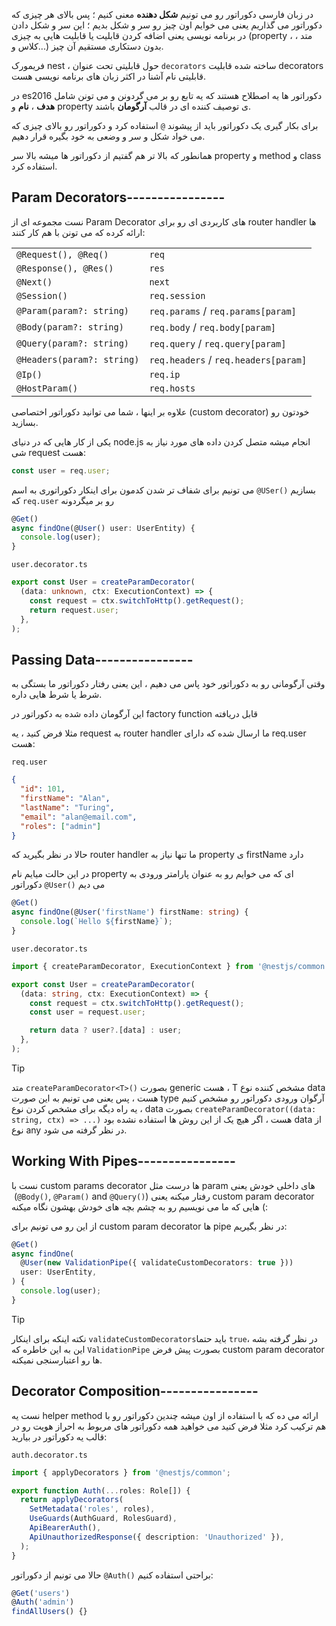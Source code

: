 در زبان فارسی دکوراتور رو می تونیم **شکل دهنده** معنی کنیم ؛ پس بالای هر چیزی که دکوراتور می گذاریم یعنی می خوایم اون چیز رو سر و شکل بدیم ؛ این سر و شکل دادن در برنامه نویسی یعنی اضافه کردن قابلیت یا قابلیت هایی به چیزی (property ، متد ، کلاس و...) بدون دستکاری مستقیم آن چیز.

فریمورک nest ، حول قابلیتی تحت عنوان `decorators` ساخته شده
قابلیت decorators قابلیتی نام آشنا در اکثر زبان های برنامه نویسی هست.

در es2016 دکوراتور ها یه اصطلاح هستند که یه تابع رو بر می گردونن و می تونن شامل **هدف** ، **نام** و property ی توصیف کننده ای در قالب **آرگومان** باشند.

برای بکار گیری یک دکوراتور باید از پیشوند `@` استفاده کرد و دکوراتور رو بالای چیزی که می خواد شکل و سر و وضعی به خود بگیره قرار دهیم.

همانطور که بالا تر هم گفتیم از دکوراتور ها میشه بالا سر property و method و class استفاده کرد.

## Param Decorators----------------

نست مجموعه ای از Param Decorator های کاربردی ای رو برای router handler ها ارائه کرده که می تونن با هم کار کنند:

|   |   |
|---|---|
|`@Request(), @Req()`|`req`|
|`@Response(), @Res()`|`res`|
|`@Next()`|`next`|
|`@Session()`|`req.session`|
|`@Param(param?: string)`|`req.params` / `req.params[param]`|
|`@Body(param?: string)`|`req.body` / `req.body[param]`|
|`@Query(param?: string)`|`req.query` / `req.query[param]`|
|`@Headers(param?: string)`|`req.headers` / `req.headers[param]`|
|`@Ip()`|`req.ip`|
|`@HostParam()`|`req.hosts`|
علاوه بر اینها ، شما می توانید دکوراتور اختصاصی (custom decorator) خودتون رو بسازید.

یکی از کار هایی که در دنیای node.js انجام میشه متصل کردن داده های مورد نیاز به شی request هست:

```typescript
const user = req.user;
```

می تونیم برای شفاف تر شدن کدمون برای اینکار دکوراتوری به اسم `@USer()` بسازیم که `req.user` رو بر میگردونه

```typescript
@Get()
async findOne(@User() user: UserEntity) {
  console.log(user);
}
```

`user.decorator.ts`
```typescript
export const User = createParamDecorator(
  (data: unknown, ctx: ExecutionContext) => {
    const request = ctx.switchToHttp().getRequest();
    return request.user;
  },
);
```

## Passing Data----------------

وقتی آرگومانی رو به دکوراتور خود پاس می دهیم ، این یعنی رفتار دکوراتور ما بستگی به شرط یا شرط هایی داره.

این آرگومان داده شده به دکوراتور در factory function قابل دریافته

مثلا فرض کنید ، یه request به router handler ما ارسال شده که دارای req.user هست:

`req.user`
```json
{
  "id": 101,
  "firstName": "Alan",
  "lastName": "Turing",
  "email": "alan@email.com",
  "roles": ["admin"]
}
```

حالا در نظر بگیرید که router handler ما تنها نیاز به property ی firstName دارد

در این حالت میایم نام property ای که می خوایم رو به عنوان پارامتر ورودی به دکوراتور `@User()` می دیم

```typescript
@Get()
async findOne(@User('firstName') firstName: string) {
  console.log(`Hello ${firstName}`);
}
```

`user.decorator.ts`
```typescript
import { createParamDecorator, ExecutionContext } from '@nestjs/common';

export const User = createParamDecorator(
  (data: string, ctx: ExecutionContext) => {
    const request = ctx.switchToHttp().getRequest();
    const user = request.user;

    return data ? user?.[data] : user;
  },
);
```

>[!tip]
>متد `createParamDecorator<T>()` بصورت generic هست ، T مشخص کننده نوع data هست ، پس یعنی می تونیم به این صورت type آرگوان ورودی دکوراتور رو مشخص کنیم ، یه راه دیگه برای مشخص کردن نوع data بصورت `createParamDecorator((data: string, ctx) => ...)` هست ، اگر هیچ یک از این روش ها استفاده نشده بود data از نوع any در نظر گرفته می شود.

## Working With Pipes----------------

نست با custom params decorator ها درست مثل param های داخلی خودش یعنی  (`@Body()`, `@Param()` and `@Query()`) رفتار میکنه یعنی custom param decorator هایی که ما می نویسیم رو به چشم بچه های خودش بهشون نگاه میکنه (:

از این رو می تونیم برای custom param decorator ها pipe در نظر بگیریم:

```typescript
@Get()
async findOne(
  @User(new ValidationPipe({ validateCustomDecorators: true }))
  user: UserEntity,
) {
  console.log(user);
}
```

>[!tip]
 >نکته اینکه برای اینکار `validateCustomDecorators`باید حتما `true`در نظر گرفته بشه ، این به این خاطره که `ValidationPipe` بصورت پیش فرض custom param decorator ها رو اعتبارسنجی نمیکنه.
 
## Decorator Composition----------------

نست یه helper method ارائه می ده که با استفاده از اون میشه چندین دکوراتور رو با هم ترکیب کرد مثلا فرض کنید می خواهید همه دکوراتور های مربوط به احراز هویت رو در قالب یه دکوراتور در بیارید:

`auth.decorator.ts`
```typescript
import { applyDecorators } from '@nestjs/common';

export function Auth(...roles: Role[]) {
  return applyDecorators(
    SetMetadata('roles', roles),
    UseGuards(AuthGuard, RolesGuard),
    ApiBearerAuth(),
    ApiUnauthorizedResponse({ description: 'Unauthorized' }),
  );
}
```

حالا می تونیم از دکوراتور `@Auth()` براحتی استفاده کنیم:

```typescript
@Get('users')
@Auth('admin')
findAllUsers() {}
```

